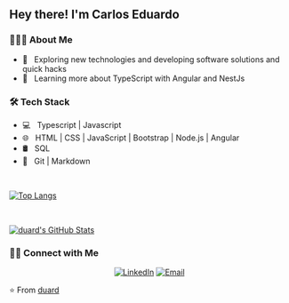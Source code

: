 <h2> Hey there! I'm Carlos Eduardo</h2>

<h3> 👨🏻‍💻 About Me </h3>

- 🤔 &nbsp; Exploring new technologies and developing software solutions and quick hacks
- 🌱 &nbsp; Learning more about TypeScript with Angular and NestJs

<h3>🛠 Tech Stack</h3>

- 💻 &nbsp; Typescript | Javascript 
- 🌐 &nbsp; HTML | CSS | JavaScript | Bootstrap | Node.js | Angular
- 🛢 &nbsp; SQL
- 🔧 &nbsp; Git | Markdown 

<br/>

[![Top Langs](https://github-readme-stats.vercel.app/api/top-langs/?username=duard&layout=compact)](https://github.com/duard/github-readme-stats)


<br/>

[![duard's GitHub Stats](https://github-readme-stats.vercel.app/api?username=duard&show_icons=true)](https://github.com/duard)

<h3> 🤝🏻 Connect with Me </h3>

<p align="center">
<a href="https://www.linkedin.com/in/duardbr/"><img alt="LinkedIn" src="https://img.shields.io/badge/LinkedIn-duard-blue?style=flat-square&logo=linkedin"></a>
<a href="mailto:duardbr@gmail.com"><img alt="Email" src="https://img.shields.io/badge/Email-duardbr@gmail.com-blue?style=flat-square&logo=gmail"></a>
</p>

⭐️ From [duard](https://github.com/duard)
